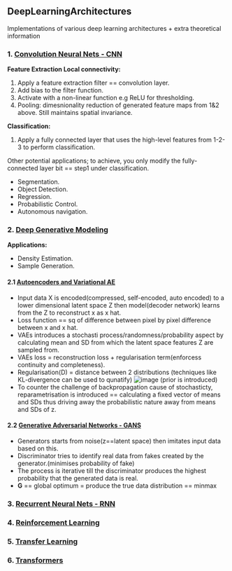 ## DeepLearningArchitectures
Implementations of various deep learning architectures + extra theoretical information

### 1. [Convolution Neural Nets - CNN](cnn.py)
**Feature Extraction Local connectivity:**
1. Apply a feature extraction filter == convolution layer.
2. Add bias to the filter function.
3. Activate with a non-linear function e.g ReLU for thresholding.
4. Pooling: dimesnionality reduction of generated feature maps from 1&2 above. Still maintains spatial invariance.

**Classification:**
1. Apply a fully connected layer that uses the high-level features from 1-2-3 to perform classification.

Other potential applications; to achieve, you only modify the fully-connected layer bit == step1 under classification.
- Segmentation.
- Object Detection.
- Regression.
- Probabilistic Control.
- Autonomous navigation.



### 2. [Deep Generative Modeling]()
**Applications:**
- Density Estimation.
- Sample Generation.

#### 2.1 [Autoencoders and Variational AE](vae.py)
- Input data X is encoded(compressed, self-encoded, auto encoded) to  a lower dimensional latent space Z then model(decoder network) learns from the Z to reconstruct x as x hat.
- Loss function == sq of difference between pixel by pixel difference between x and x hat.
- VAEs introduces a stochasti process/randomness/probability aspect by calculating mean and SD from which the latent space features Z are sampled from.
- VAEs loss = reconstruction loss + regularisation term(enforcess continuity and completeness).
- Regularisation(D) = distance between 2 distributions (techniques like KL-divergence can be used to qunatify)
![image](https://user-images.githubusercontent.com/50487929/180368201-c78caf23-c2f0-4afb-8133-5ed6bc4cc3c9.png) (prior is introduced)
- To counter the challenge of backpropagation cause of stochasticty, reparametrisation is introduced == calculating a fixed vector of means and SDs thus driving away the probabilistic nature away from means and SDs of z.



#### 2.2 [Generative Adversarial Networks - GANS](gans.py)
- Generators starts from noise(z==latent space) then imitates input data based on this.
- Discriminator tries to identify real data from fakes created by the generator.(minimises probability of fake)
- The process is iterative till the discriminator produces the highest probability that the generated data is real.
- **G** == global optimum = produce the true data distribution == minmax

### 3. [Recurrent Neural Nets - RNN](rnn.py)

### 4. [Reinforcement Learning](rl.py)

### 5. [Transfer Learning](tl.py)

### 6. [Transformers](transformers.py)

